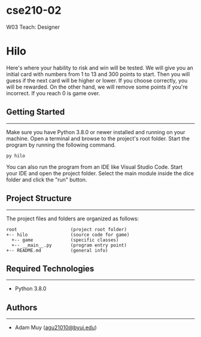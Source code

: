 # cse210-02
W03 Teach: Designer


# Hilo
Here's where your hability to risk and win will be tested. We will give you an initial card with numbers from 1 to 13 and 300 points to start. Then you will guess if the next card will be higher or lower. If you choose correctly, you will be rewarded. On the other hand, we will remove some points if you're incorrect. If you reach 0 is game over.

## Getting Started
---
Make sure you have Python 3.8.0 or newer installed and running on your machine. Open a terminal and 
browse to the project's root folder. Start the program by running the following command.
```
py hilo 
```
You can also run the program from an IDE like Visual Studio Code. Start your IDE and open the 
project folder. Select the main module inside the dice folder and click the "run" button.

## Project Structure
---
The project files and folders are organized as follows:
```
root                    (project root folder)
+-- hilo                (source code for game)
  +-- game              (specific classes)
  +-- __main__.py       (program entry point)
+-- README.md           (general info)
```

## Required Technologies
---
* Python 3.8.0

## Authors
---
* Adam Muy (agu21010@byui.edu)
